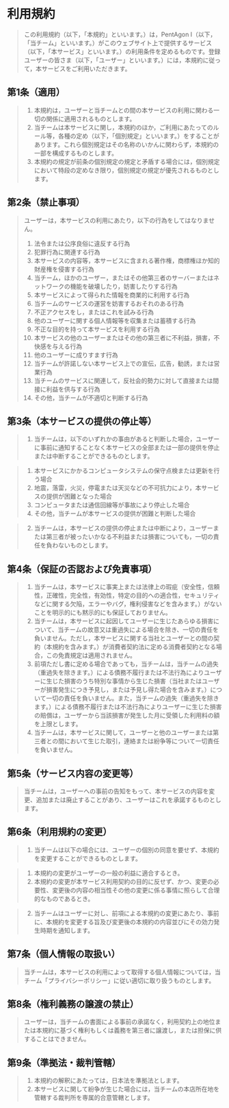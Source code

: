 # 利用規約
>この利用規約（以下，「本規約」といいます。）は，PentAgon Ⅰ（以下，「当チーム」といいます。）がこのウェブサイト上で提供するサービス（以下，「本サービス」といいます。）の利用条件を定めるものです。登録ユーザーの皆さま（以下，「ユーザー」といいます。）には，本規約に従って，本サービスをご利用いただきます。

## 第1条（適用）
>1. 本規約は，ユーザーと当チームとの間の本サービスの利用に関わる一切の関係に適用されるものとします。
>2. 当チームは本サービスに関し，本規約のほか，ご利用にあたってのルール等，各種の定め（以下，「個別規定」といいます。）をすることがあります。これら個別規定はその名称のいかんに関わらず，本規約の一部を構成するものとします。
>3. 本規約の規定が前条の個別規定の規定と矛盾する場合には，個別規定において特段の定めなき限り，個別規定の規定が優先されるものとします。

## 第2条（禁止事項）
>ユーザーは，本サービスの利用にあたり，以下の行為をしてはなりません。
>1. 法令または公序良俗に違反する行為
>2. 犯罪行為に関連する行為
>3. 本サービスの内容等，本サービスに含まれる著作権，商標権ほか知的財産権を侵害する行為
>4. 当チーム，ほかのユーザー，またはその他第三者のサーバーまたはネットワークの機能を破壊したり，妨害したりする行為
>5. 本サービスによって得られた情報を商業的に利用する行為
>6. 当チームのサービスの運営を妨害するおそれのある行為
>7. 不正アクセスをし，またはこれを試みる行為
>8. 他のユーザーに関する個人情報等を収集または蓄積する行為
>9. 不正な目的を持って本サービスを利用する行為
>10. 本サービスの他のユーザーまたはその他の第三者に不利益，損害，不快感を与える行為
>11. 他のユーザーに成りすます行為
>12. 当チームが許諾しない本サービス上での宣伝，広告，勧誘，または営業行為
>13. 当チームのサービスに関連して，反社会的勢力に対して直接または間接に利益を供与する行為
>14. その他，当チームが不適切と判断する行為

## 第3条（本サービスの提供の停止等）
>1. 当チームは，以下のいずれかの事由があると判断した場合，ユーザーに事前に通知することなく本サービスの全部または一部の提供を停止または中断することができるものとします。

>1. 本サービスにかかるコンピュータシステムの保守点検または更新を行う場合
>2. 地震，落雷，火災，停電または天災などの不可抗力により，本サービスの提供が困難となった場合
>3. コンピュータまたは通信回線等が事故により停止した場合
>4. その他，当チームが本サービスの提供が困難と判断した場合

>2. 当チームは，本サービスの提供の停止または中断により，ユーザーまたは第三者が被ったいかなる不利益または損害についても，一切の責任を負わないものとします。

## 第4条（保証の否認および免責事項）
>1. 当チームは，本サービスに事実上または法律上の瑕疵（安全性，信頼性，正確性，完全性，有効性，特定の目的への適合性，セキュリティなどに関する欠陥，エラーやバグ，権利侵害などを含みます。）がないことを明示的にも黙示的にも保証しておりません。
>2. 当チームは，本サービスに起因してユーザーに生じたあらゆる損害について、当チームの故意又は重過失による場合を除き、一切の責任を負いません。ただし，本サービスに関する当社とユーザーとの間の契約（本規約を含みます。）が消費者契約法に定める消費者契約となる場合，この免責規定は適用されません。
>3. 前項ただし書に定める場合であっても，当チームは，当チームの過失（重過失を除きます。）による債務不履行または不法行為によりユーザーに生じた損害のうち特別な事情から生じた損害（当社またはユーザーが損害発生につき予見し，または予見し得た場合を含みます。）について一切の責任を負いません。また，当チームの過失（重過失を除きます。）による債務不履行または不法行為によりユーザーに生じた損害の賠償は，ユーザーから当該損害が発生した月に受領した利用料の額を上限とします。
>4. 当チームは，本サービスに関して，ユーザーと他のユーザーまたは第三者との間において生じた取引，連絡または紛争等について一切責任を負いません。

## 第5条（サービス内容の変更等）
>当チームは，ユーザーへの事前の告知をもって、本サービスの内容を変更、追加または廃止することがあり、ユーザーはこれを承諾するものとします。

## 第6条（利用規約の変更）
>1. 当チームは以下の場合には、ユーザーの個別の同意を要せず、本規約を変更することができるものとします。

>1. 本規約の変更がユーザーの一般の利益に適合するとき。
>2. 本規約の変更が本サービス利用契約の目的に反せず、かつ、変更の必要性、変更後の内容の相当性その他の変更に係る事情に照らして合理的なものであるとき。

>2. 当チームはユーザーに対し、前項による本規約の変更にあたり、事前に、本規約を変更する旨及び変更後の本規約の内容並びにその効力発生時期を通知します。

## 第7条（個人情報の取扱い）
>当チームは，本サービスの利用によって取得する個人情報については，当チーム「プライバシーポリシー」に従い適切に取り扱うものとします。

## 第8条（権利義務の譲渡の禁止）
>ユーザーは，当チームの書面による事前の承諾なく，利用契約上の地位または本規約に基づく権利もしくは義務を第三者に譲渡し，または担保に供することはできません。

## 第9条（準拠法・裁判管轄）
>1. 本規約の解釈にあたっては，日本法を準拠法とします。
>2. 本サービスに関して紛争が生じた場合には，当チームの本店所在地を管轄する裁判所を専属的合意管轄とします。
